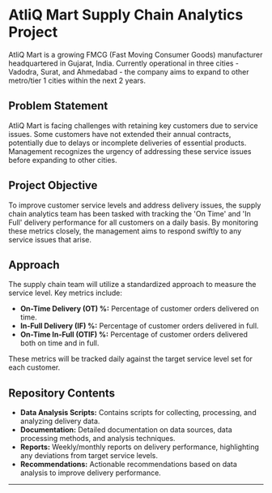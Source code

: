 

# AtliQ Mart Supply Chain Analytics Project

AtliQ Mart is a growing FMCG (Fast Moving Consumer Goods) manufacturer headquartered in Gujarat, India. Currently operational in three cities - Vadodra, Surat, and Ahmedabad - the company aims to expand to other metro/tier 1 cities within the next 2 years.

## Problem Statement

AtliQ Mart is facing challenges with retaining key customers due to service issues. Some customers have not extended their annual contracts, potentially due to delays or incomplete deliveries of essential products. Management recognizes the urgency of addressing these service issues before expanding to other cities.

## Project Objective

To improve customer service levels and address delivery issues, the supply chain analytics team has been tasked with tracking the 'On Time' and 'In Full' delivery performance for all customers on a daily basis. By monitoring these metrics closely, the management aims to respond swiftly to any service issues that arise.

## Approach

The supply chain team will utilize a standardized approach to measure the service level. Key metrics include:

- **On-Time Delivery (OT) %:** Percentage of customer orders delivered on time.
- **In-Full Delivery (IF) %:** Percentage of customer orders delivered in full.
- **On-Time In-Full (OTIF) %:** Percentage of customer orders delivered both on time and in full.

These metrics will be tracked daily against the target service level set for each customer.

## Repository Contents

- **Data Analysis Scripts:** Contains scripts for collecting, processing, and analyzing delivery data.
- **Documentation:** Detailed documentation on data sources, data processing methods, and analysis techniques.
- **Reports:** Weekly/monthly reports on delivery performance, highlighting any deviations from target service levels.
- **Recommendations:** Actionable recommendations based on data analysis to improve delivery performance.


---
